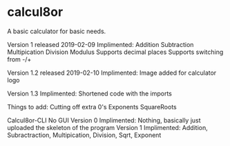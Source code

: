 # calcul8or
A basic calculator for basic needs.

Version 1 released 2019-02-09
Implimented:
Addition
Subtraction
Multipication
Division 
Modulus
Supports decimal places
Supports switching from -/+

Version 1.2 released 2019-02-10
Implimented:
Image added for calculator logo

Version 1.3
Implimented:
Shortened code with the imports

Things to add:
Cutting off extra 0's
Exponents
SquareRoots

Calcul8or-CLI
No GUI
Version 0
Implimented:
Nothing, basically just uploaded the skeleton of the program
Version 1
Implimented:
Addition, Subractraction, Multipication, Division, Sqrt, Exponent

